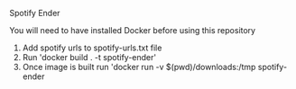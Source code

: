 Spotify Ender 

You will need to have installed Docker before using this repository

1. Add spotify urls to spotify-urls.txt file
2. Run 'docker build . -t spotify-ender'
3. Once image is built run 'docker run -v $(pwd)/downloads:/tmp spotify-ender

